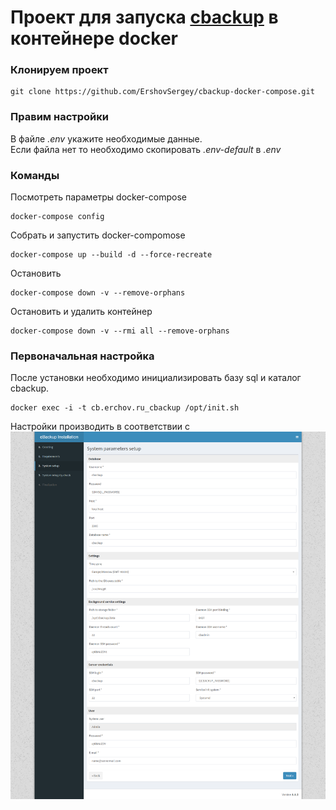 # Проект для запуска [cbackup](https://cbackup.me/en/) в контейнере docker
### Клонируем проект
```shell
git clone https://github.com/ErshovSergey/cbackup-docker-compose.git
```
### Правим настройки  
В файле *.env* укажите необходимые данные.  
Если файла нет то необходимо скопировать *.env-default* в *.env*  

### Команды
Посмотреть параметры docker-compose
```shell
docker-compose config
```
Собрать и запустить docker-compomose
```shell
docker-compose up --build -d --force-recreate
```
Остановить
```shell
docker-compose down -v --remove-orphans
```
Остановить и удалить контейнер
```shell
docker-compose down -v --rmi all --remove-orphans
```

### Первоначальная настройка  
После установки необходимо инициализировать базу sql и каталог cbackup.  
```
docker exec -i -t cb.erchov.ru_cbackup /opt/init.sh
```
Настройки производить в соответствии с  
![Settings glpi-mysql](./doc/cbackup_settings.png)  
